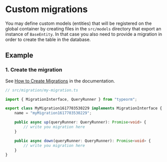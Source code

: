 # Custom migrations

You may define custom models (entities) that will be registered on the global container by creating files in the `src/models` directory that export an instance of `BaseEntity`.
In that case you also need to provide a migration in order to create the table in the database.

## Example

### 1. Create the migration

See [How to Create Migrations](https://docs.medusajs.com/advanced/backend/migrations/) in the documentation.

```ts
// src/migration/my-migration.ts

import { MigrationInterface, QueryRunner } from "typeorm";

export class MyMigration1617703530229 implements MigrationInterface {
    name = "myMigration1617703530229";

    public async up(queryRunner: QueryRunner): Promise<void> {
        // write you migration here
    }

    public async down(queryRunner: QueryRunner): Promise<void> {
        // write you migration here
    }
}
```
